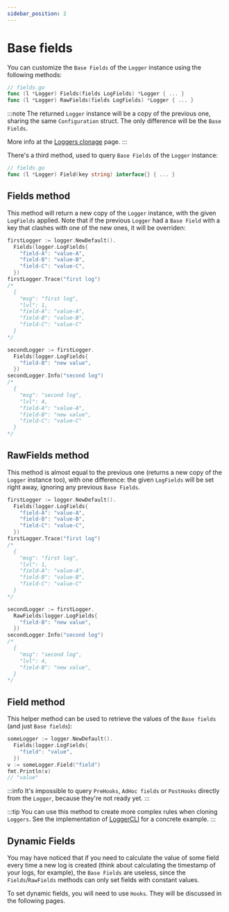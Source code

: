 ```yaml
---
sidebar_position: 2
---
```


# Base fields

You can customize the `Base Fields` of the `Logger` instance using the following methods:

```go
// fields.go
func (l *Logger) Fields(fields LogFields) *Logger { ... }
func (l *Logger) RawFields(fields LogFields) *Logger { ... }
```

:::note
The returned `Logger` instance will be a copy of the previous one, sharing the same `Configuration` struct. The only difference will be the `Base Fields`. 

More info at the [Loggers clonage](../advanced/loggers_clonage.md) page.
:::

There's a third method, used to query `Base Fields` of the `Logger` instance:

```go
// fields.go
func (l *Logger) Field(key string) interface{} { ... }
```

## Fields method

This method will return a new copy of the `Logger` instance, with the given `LogFields` applied. Note that if the previous `Logger` had a `Base Field` with a key that clashes with one of the new ones, it will be overriden:

```go
firstLogger := logger.NewDefault().
  Fields(logger.LogFields{
    "field-A": "value-A",
    "field-B": "value-B",
    "field-C": "value-C",
  })
firstLogger.Trace("first log")
/*
  {
    "msg": "first log",
    "lvl": 1,
    "field-A": "value-A",
    "field-B": "value-B",
    "field-C": "value-C"
  }
*/

secondLogger := firstLogger.
  Fields(logger.LogFields{
    "field-B": "new value",
  })
secondLogger.Info("second log")
/*
  {
    "msg": "second log",
    "lvl": 4,
    "field-A": "value-A",
    "field-B": "new value",
    "field-C": "value-C"
  }
*/
```

## RawFields method

This method is almost equal to the previous one (returns a new copy of the `Logger` instance too), with one difference: the given `LogFields` will be set right away, ignoring any previous `Base Fields`.

```go
firstLogger := logger.NewDefault().
  Fields(logger.LogFields{
    "field-A": "value-A",
    "field-B": "value-B",
    "field-C": "value-C",
  })
firstLogger.Trace("first log")
/*
  {
    "msg": "first log",
    "lvl": 1,
    "field-A": "value-A",
    "field-B": "value-B",
    "field-C": "value-C"
  }
*/

secondLogger := firstLogger.
  RawFields(logger.LogFields{
    "field-B": "new value",
  })
secondLogger.Info("second log")
/*
  {
    "msg": "second log",
    "lvl": 4,
    "field-B": "new value",
  }
*/
```

## Field method

This helper method can be used to retrieve the values of the `Base fields` (and just `Base fields`):

```go
someLogger := logger.NewDefault().
  Fields(logger.LogFields{
    "field": "value",
  })
v := someLogger.Field("field")
fmt.Println(v)
// "value"
```

:::info
It's impossible to query `PreHooks`, `AdHoc fields` or `PostHooks` directly from the `Logger`, because they're not ready yet.
:::

:::tip
You can use this method to create more complex rules when cloning `Loggers`. See the implementation of [LoggerCLI](https://github.com/mathbalduino/go-log) for a concrete example.
:::


## Dynamic Fields

You may have noticed that if you need to calculate the value of some field every time a new log is created (think about calculating the timestamp of your logs, for example), the `Base Fields` are useless, since the `Fields`/`RawFields` methods can only set fields with constant values.

To set dynamic fields, you will need to use `Hooks`. They will be discussed in the following pages.
